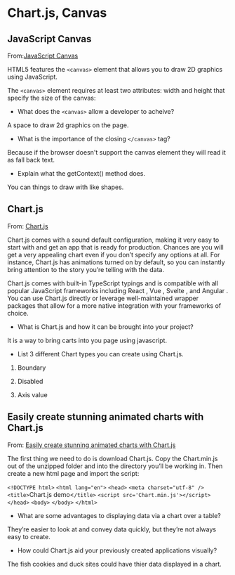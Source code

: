 # Chart.js, Canvas

## JavaScript Canvas

From:[JavaScript Canvas](https://www.javascripttutorial.net/web-apis/javascript-canvas/)

HTML5 features the `<canvas>` element that allows you to draw 2D graphics using JavaScript.

The `<canvas>` element requires at least two attributes: width and height that specify the size of the canvas:


- What does the `<canvas>` allow a developer to acheive?

A space to draw 2d graphics on the page.

- What is the importance of the closing `</canvas>` tag?

Because if the browser doesn't support the canvas element they will read it as fall back text.

- Explain what the getContext() method does.

You can things to draw with like shapes.

## Chart.js

From: [Chart.js](https://www.chartjs.org/docs/latest/)

Chart.js comes with a sound default configuration, making it very easy to start with and get an app that is ready for production. Chances are you will get a very appealing chart even if you don’t specify any options at all. For instance, Chart.js has animations turned on by default, so you can instantly bring attention to the story you’re telling with the data.

Chart.js comes with built-in TypeScript typings and is compatible with all popular JavaScript frameworks including React , Vue , Svelte , and Angular . You can use Chart.js directly or leverage well-maintained wrapper packages that allow for a more native integration with your frameworks of choice.

- What is Chart.js and how it can be brought into your project?

It is a way  to bring carts into you page using javascript.

- List 3 different Chart types you can create using Chart.js.

1. Boundary

2. Disabled

3. Axis value

## Easily create stunning animated charts with Chart.js

From: [Easily create stunning animated charts with Chart.js](https://www.webdesignerdepot.com/2013/11/easily-create-stunning-animated-charts-with-chart-js/)

The first thing we need to do is download Chart.js. Copy the Chart.min.js out of the unzipped folder and into the directory you’ll be working in. Then create a new html page and import the script:

`<!DOCTYPE html>`
`<html lang="en">`
 `<head>`
 `<meta charset="utf-8" />`
 `<title>`Chart.js demo<`/title>`
 `<script src='Chart.min.js'></script>`
 `</head>`
 `<body>`
 `</body>`
`</html>`

- What are some advantages to displaying data via a chart over a table?

They’re easier to look at and convey data quickly, but they’re not always easy to create.

- How could Chart.js aid your previously created applications visually?

The fish cookies and duck sites could have thier data displayed in a chart.
